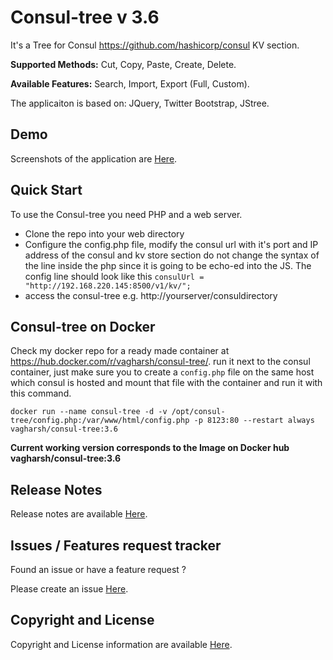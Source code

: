 # Consul-tree v 3.6

It's a Tree for Consul https://github.com/hashicorp/consul KV section.

**Supported Methods:** Cut, Copy, Paste, Create, Delete.

**Available Features:** Search, Import, Export (Full, Custom).

The applicaiton is based on: 
JQuery, Twitter Bootstrap, JStree.

Demo
------
Screenshots of the application are [Here](https://github.com/vagharsh/consul-tree/blob/master/demo.md).

Quick Start
-----------
To use the Consul-tree you need PHP and a web server.

- Clone the repo into your web directory 
- Configure the config.php file, modify the consul url with it's port and IP address of the consul and kv store section
do not change the syntax of the line inside the php since it is going to be echo-ed into the JS.
The config line should look like this
`consulUrl = "http://192.168.220.145:8500/v1/kv/";`
- access the consul-tree e.g. http://yourserver/consuldirectory

Consul-tree on Docker
-----------
Check my docker repo for a ready made container at https://hub.docker.com/r/vagharsh/consul-tree/.
run it next to the consul container, just make sure you to create a `config.php` file on the same host which consul is hosted and mount that file with the container and run it with this command. 

`docker run --name consul-tree -d -v /opt/consul-tree/config.php:/var/www/html/config.php -p 8123:80 --restart always vagharsh/consul-tree:3.6`

**Current working version corresponds to the Image on Docker hub vagharsh/consul-tree:3.6**


Release Notes 
---------
Release notes are available [Here](https://github.com/vagharsh/consul-tree/blob/master/release.md).


Issues / Features request tracker
-----------
Found an issue or have a feature request ?

Please create an issue [Here](https://github.com/vagharsh/consul-tree/issues).


Copyright and License
---------------------
Copyright and License information are available [Here](https://github.com/vagharsh/consul-tree/blob/master/LICENSE).
